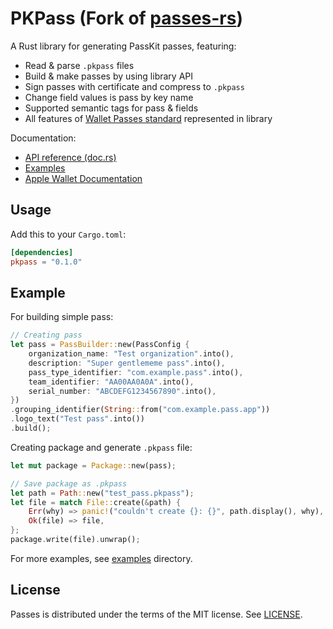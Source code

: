 # PKPass (Fork of [passes-rs](https://github.com/mvodya/passes-rs))

A Rust library for generating PassKit passes, featuring:

- Read & parse `.pkpass` files
- Build & make passes by using library API
- Sign passes with certificate and compress to `.pkpass`
- Change field values is pass by key name
- Supported semantic tags for pass & fields
- All features of [Wallet Passes standard](https://developer.apple.com/documentation/walletpasses) represented in library

Documentation:

- [API reference (doc.rs)](https://docs.rs/pkpass)
- [Examples](https://github.com/Q1-Energie-AG/pkpass/tree/main/examples)
- [Apple Wallet Documentation](https://developer.apple.com/documentation/walletpasses)

## Usage

Add this to your `Cargo.toml`:

```toml
[dependencies]
pkpass = "0.1.0"
```

## Example

For building simple pass:

```rust
// Creating pass
let pass = PassBuilder::new(PassConfig {
    organization_name: "Test organization".into(),
    description: "Super gentlememe pass".into(),
    pass_type_identifier: "com.example.pass".into(),
    team_identifier: "AA00AA0A0A".into(),
    serial_number: "ABCDEFG1234567890".into(),
})
.grouping_identifier(String::from("com.example.pass.app"))
.logo_text("Test pass".into())
.build();
```

Creating package and generate `.pkpass` file:

```rust
let mut package = Package::new(pass);

// Save package as .pkpass
let path = Path::new("test_pass.pkpass");
let file = match File::create(&path) {
    Err(why) => panic!("couldn't create {}: {}", path.display(), why),
    Ok(file) => file,
};
package.write(file).unwrap();
```

For more examples, see [examples](https://github.com/Q1-Energie-AG/pkpass/tree/main/examples) directory.

## License

Passes is distributed under the terms of the MIT license. See [LICENSE](LICENSE).
